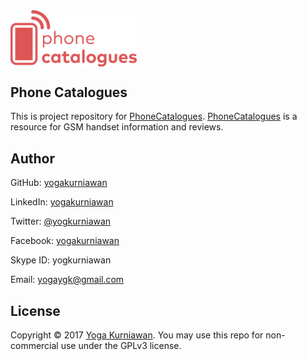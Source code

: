 <img width="40%" height="40%" src="/phonecatalogues.png" alt="Phone Catalogues logo" align="center" />

<br />

## Phone Catalogues

This is project repository for [PhoneCatalogues](http://phonecatalogues.com).
[PhoneCatalogues](http://phonecatalogues.com) is a resource for GSM handset information and reviews.

## Author

GitHub: [yogakurniawan](https://github.com/yogakurniawan)

LinkedIn: [yogakurniawan](https://www.linkedin.com/in/yogakurniawan/)

Twitter: [@yogkurniawan](https://twitter.com/yogkurniawan)

Facebook: [yogakurniawan](http://facebook.com/yogakurniawan)

Skype ID: yogkurniawan

Email: [yogaygk@gmail.com](mailto:yogaygk@gmail.com)


## License

Copyright © 2017 [Yoga Kurniawan](https://twitter.com/yogkurniawan). You may use this repo for non-commercial use under the GPLv3 license.
